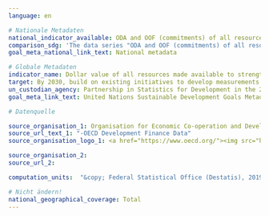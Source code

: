 ```yaml
---
language: en

# Nationale Metadaten
national_indicator_available: ODA and OOF (commitments) of all resources made available to strengthen statistical capacity in developing countries <br> ODA and OOF (gross disbursements) of all resources made available to strengthen statistical capacity in developing countries
comparison_sdg: 'The data series "ODA and OOF (commitments) of all resources made available to strengthen statistical capacity in developing countries" is partly compliant with the global SDG Metadata. The global SDG Metadata is based on ODA and OOF commitments (which is provided here) as well as further studies and an online survey carried out by PARIS21. The data series "ODA and OOF (gross disbursements) of all resources made available to strengthen statistical capacity in developing countries" is an additional indicator.'
goal_meta_national_link_text: National metadata

# Globale Metadaten
indicator_name: Dollar value of all resources made available to strengthen statistical capacity in developing countries
target: By 2030, build on existing initiatives to develop measurements of progress on sustainable development that complement gross domestic product, and support statistical capacity-building in developing countries
un_custodian_agency: Partnership in Statistics for Development in the 21st Century (PARIS21)
goal_meta_link_text: United Nations Sustainable Development Goals Metadata

# Datenquelle

source_organisation_1: Organisation for Economic Co-operation and Development (OECD)
source_url_text_1: "-OECD Development Finance Data"
source_organisation_logo_1: <a href="https://www.oecd.org/"><img src="https://g205sdgs.github.io/sdg-indicators/public/LogosEn/oecd.png" alt="Logo OECD" /></a>

source_organisation_2:
source_url_2:

computation_units:  "&copy; Federal Statistical Office (Destatis), 2019"

# Nicht ändern!
national_geographical_coverage: Total
---
```

